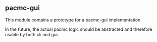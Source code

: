 ## pacmc-gui

This module contains a prototype for a pacmc-gui implementation.

In the future, the actual pacmc logic should be abstracted and therefore usable by both cli and gui.
